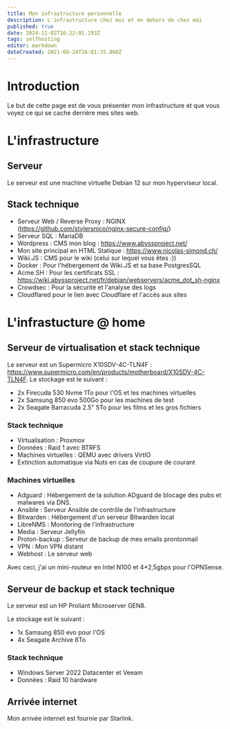 ```yaml
---
title: Mon infrastructure personnelle
description: L'infrastructure chez moi et en dehors de chez moi
published: true
date: 2024-11-02T16:22:01.193Z
tags: selfhosting
editor: markdown
dateCreated: 2021-08-24T16:01:35.860Z
---
```


# Introduction
Le but de cette page est de vous présenter mon infrastructure et que vous voyez ce qui se cache derrière mes sites web.


# L'infrastructure

## Serveur

Le serveur est une machine virtuelle Debian 12 sur mon hyperviseur local.

## Stack technique

- Serveur Web / Reverse Proxy : NGINX (https://github.com/stylersnico/nginx-secure-config/)
- Serveur SQL : MariaDB
- Wordpress : CMS mon blog : https://www.abyssproject.net/
- Mon site principal en HTML Statique : https://www.nicolas-simond.ch/
- Wiki.JS : CMS pour le wiki (celui sur lequel vous êtes :))
- Docker : Pour l'hébergement de Wiki.JS et sa base PostgresSQL
- Acme.SH : Pour les certificats SSL : https://wiki.abyssproject.net/fr/debian/webservers/acme_dot_sh-nginx
- Crowdsec : Pour la sécurité et l'analyse des logs
- Cloudflared pour le lien avec Cloudflare et l'accès aux sites


# L'infrastucture @ home

## Serveur de virtualisation et stack technique

Le serveur est un Supermicro X10SDV-4C-TLN4F : https://www.supermicro.com/en/products/motherboard/X10SDV-4C-TLN4F.
Le stockage est le suivant : 
- 2x Firecuda 530 Nvme 1To pour l'OS et les machines virtuelles
- 2x Samsung 850 evo 500Go pour les machines de test
- 2x Seagate Barracuda 2.5" 5To pour les films et les gros fichiers

### Stack technique

- Virtualisation : Proxmox
- Données : Raid 1 avec BTRFS
- Machines virtuelles : QEMU avec drivers VirtIO
- Extinction automatique via Nuts en cas de coupure de courant

### Machines virtuelles

- Adguard : Hébergement de la solution ADguard de blocage des pubs et malwares via DNS.
- Ansible : Serveur Ansible de contrôle de l'infrastructure
- Bitwarden : Hébergement d'un serveur Bitwarden local
- LibreNMS : Monitoring de l'infrastructure
- Media : Serveur Jellyfin
- Proton-backup : Serveur de backup de mes emails prontonmail
- VPN : Mon VPN distant
- Webhost : Le serveur web

Avec ceci, j'ai un mini-routeur en Intel N100 et 4*2,5gbps pour l'OPNSense.

## Serveur de backup et stack technique

Le serveur est un HP Proliant Microserver GEN8.

Le stockage est le suivant : 
- 1x Samsung 850 evo pour l'OS
- 4x Seagate Archive 8To

### Stack technique

- Windows Server 2022 Datacenter et Veeam 
- Données : Raid 10 hardware


## Arrivée internet

Mon arrivée internet est fournie par Starlink.